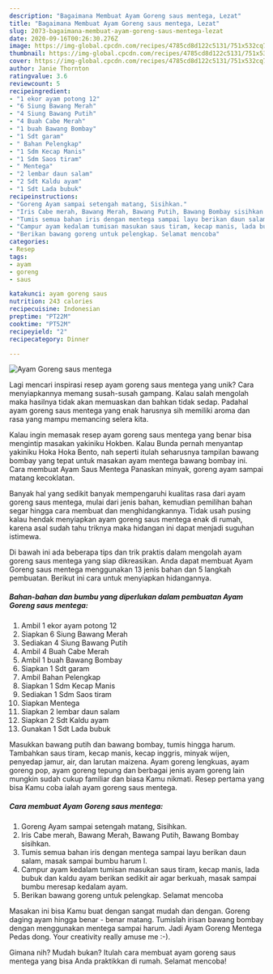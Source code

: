 ```yaml
---
description: "Bagaimana Membuat Ayam Goreng saus mentega, Lezat"
title: "Bagaimana Membuat Ayam Goreng saus mentega, Lezat"
slug: 2073-bagaimana-membuat-ayam-goreng-saus-mentega-lezat
date: 2020-09-16T00:26:30.276Z
image: https://img-global.cpcdn.com/recipes/4785cd8d122c5131/751x532cq70/ayam-goreng-saus-mentega-foto-resep-utama.jpg
thumbnail: https://img-global.cpcdn.com/recipes/4785cd8d122c5131/751x532cq70/ayam-goreng-saus-mentega-foto-resep-utama.jpg
cover: https://img-global.cpcdn.com/recipes/4785cd8d122c5131/751x532cq70/ayam-goreng-saus-mentega-foto-resep-utama.jpg
author: Janie Thornton
ratingvalue: 3.6
reviewcount: 5
recipeingredient:
- "1 ekor ayam potong 12"
- "6 Siung Bawang Merah"
- "4 Siung Bawang Putih"
- "4 Buah Cabe Merah"
- "1 buah Bawang Bombay"
- "1 Sdt garam"
- " Bahan Pelengkap"
- "1 Sdm Kecap Manis"
- "1 Sdm Saos tiram"
- " Mentega"
- "2 lembar daun salam"
- "2 Sdt Kaldu ayam"
- "1 Sdt Lada bubuk"
recipeinstructions:
- "Goreng Ayam sampai setengah matang, Sisihkan."
- "Iris Cabe merah, Bawang Merah, Bawang Putih, Bawang Bombay sisihkan."
- "Tumis semua bahan iris dengan mentega sampai layu berikan daun salam, masak sampai bumbu harum l."
- "Campur ayam kedalam tumisan masukan saus tiram, kecap manis, lada bubuk dan kaldu ayam berikan sedikit air agar berkuah, masak sampai bumbu meresap kedalam ayam."
- "Berikan bawang goreng untuk pelengkap. Selamat mencoba"
categories:
- Resep
tags:
- ayam
- goreng
- saus

katakunci: ayam goreng saus 
nutrition: 243 calories
recipecuisine: Indonesian
preptime: "PT22M"
cooktime: "PT52M"
recipeyield: "2"
recipecategory: Dinner

---
```



![Ayam Goreng saus mentega](https://img-global.cpcdn.com/recipes/4785cd8d122c5131/751x532cq70/ayam-goreng-saus-mentega-foto-resep-utama.jpg)

Lagi mencari inspirasi resep ayam goreng saus mentega yang unik? Cara menyiapkannya memang susah-susah gampang. Kalau salah mengolah maka hasilnya tidak akan memuaskan dan bahkan tidak sedap. Padahal ayam goreng saus mentega yang enak harusnya sih memiliki aroma dan rasa yang mampu memancing selera kita.

Kalau ingin memasak resep ayam goreng saus mentega yang benar bisa mengintip masakan yakiniku Hokben. Kalau Bunda pernah menyantap yakiniku Hoka Hoka Bento, nah seperti itulah seharusnya tampilan bawang bombay yang tepat untuk masakan ayam mentega bawang bombay ini. Cara membuat Ayam Saus Mentega Panaskan minyak, goreng ayam sampai matang kecoklatan.

Banyak hal yang sedikit banyak mempengaruhi kualitas rasa dari ayam goreng saus mentega, mulai dari jenis bahan, kemudian pemilihan bahan segar hingga cara membuat dan menghidangkannya. Tidak usah pusing kalau hendak menyiapkan ayam goreng saus mentega enak di rumah, karena asal sudah tahu triknya maka hidangan ini dapat menjadi suguhan istimewa.


Di bawah ini ada beberapa tips dan trik praktis dalam mengolah ayam goreng saus mentega yang siap dikreasikan. Anda dapat membuat Ayam Goreng saus mentega menggunakan 13 jenis bahan dan 5 langkah pembuatan. Berikut ini cara untuk menyiapkan hidangannya.

<!--inarticleads1-->

##### Bahan-bahan dan bumbu yang diperlukan dalam pembuatan Ayam Goreng saus mentega:

1. Ambil 1 ekor ayam potong 12
1. Siapkan 6 Siung Bawang Merah
1. Sediakan 4 Siung Bawang Putih
1. Ambil 4 Buah Cabe Merah
1. Ambil 1 buah Bawang Bombay
1. Siapkan 1 Sdt garam
1. Ambil  Bahan Pelengkap
1. Siapkan 1 Sdm Kecap Manis
1. Sediakan 1 Sdm Saos tiram
1. Siapkan  Mentega
1. Siapkan 2 lembar daun salam
1. Siapkan 2 Sdt Kaldu ayam
1. Gunakan 1 Sdt Lada bubuk


Masukkan bawang putih dan bawang bombay, tumis hingga harum. Tambahkan saus tiram, kecap manis, kecap inggris, minyak wijen, penyedap jamur, air, dan larutan maizena. Ayam goreng lengkuas, ayam goreng pop, ayam goreng tepung dan berbagai jenis ayam goreng lain mungkin sudah cukup familiar dan biasa Kamu nikmati. Resep pertama yang bisa Kamu coba ialah ayam goreng saus mentega. 

<!--inarticleads2-->

##### Cara membuat Ayam Goreng saus mentega:

1. Goreng Ayam sampai setengah matang, Sisihkan.
1. Iris Cabe merah, Bawang Merah, Bawang Putih, Bawang Bombay sisihkan.
1. Tumis semua bahan iris dengan mentega sampai layu berikan daun salam, masak sampai bumbu harum l.
1. Campur ayam kedalam tumisan masukan saus tiram, kecap manis, lada bubuk dan kaldu ayam berikan sedikit air agar berkuah, masak sampai bumbu meresap kedalam ayam.
1. Berikan bawang goreng untuk pelengkap. Selamat mencoba


Masakan ini bisa Kamu buat dengan sangat mudah dan dengan. Goreng daging ayam hingga benar - benar matang. Tumislah irisan bawang bombay dengan menggunakan mentega sampai harum. Jadi Ayam Goreng Mentega Pedas dong. Your creativity really amuse me :-). 

Gimana nih? Mudah bukan? Itulah cara membuat ayam goreng saus mentega yang bisa Anda praktikkan di rumah. Selamat mencoba!
